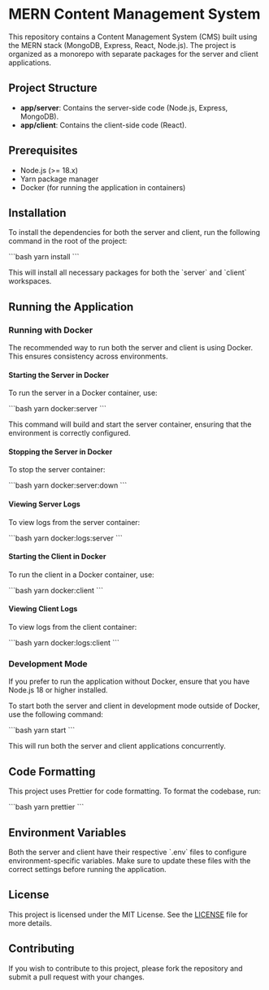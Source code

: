 
# MERN Content Management System

This repository contains a Content Management System (CMS) built using the MERN stack (MongoDB, Express, React, Node.js). The project is organized as a monorepo with separate packages for the server and client applications.

## Project Structure

- **app/server**: Contains the server-side code (Node.js, Express, MongoDB).
- **app/client**: Contains the client-side code (React).

## Prerequisites

- Node.js (>= 18.x)
- Yarn package manager
- Docker (for running the application in containers)

## Installation

To install the dependencies for both the server and client, run the following command in the root of the project:

\`\`\`bash
yarn install
\`\`\`

This will install all necessary packages for both the \`server\` and \`client\` workspaces.

## Running the Application

### Running with Docker

The recommended way to run both the server and client is using Docker. This ensures consistency across environments.

#### Starting the Server in Docker

To run the server in a Docker container, use:

\`\`\`bash
yarn docker:server
\`\`\`

This command will build and start the server container, ensuring that the environment is correctly configured.

#### Stopping the Server in Docker

To stop the server container:

\`\`\`bash
yarn docker:server:down
\`\`\`

#### Viewing Server Logs

To view logs from the server container:

\`\`\`bash
yarn docker:logs:server
\`\`\`

#### Starting the Client in Docker

To run the client in a Docker container, use:

\`\`\`bash
yarn docker:client
\`\`\`

#### Viewing Client Logs

To view logs from the client container:

\`\`\`bash
yarn docker:logs:client
\`\`\`

### Development Mode

If you prefer to run the application without Docker, ensure that you have Node.js 18 or higher installed.

To start both the server and client in development mode outside of Docker, use the following command:

\`\`\`bash
yarn start
\`\`\`

This will run both the server and client applications concurrently.

## Code Formatting

This project uses Prettier for code formatting. To format the codebase, run:

\`\`\`bash
yarn prettier
\`\`\`

## Environment Variables

Both the server and client have their respective \`.env\` files to configure environment-specific variables. Make sure to update these files with the correct settings before running the application.

## License

This project is licensed under the MIT License. See the [LICENSE](LICENSE) file for more details.

## Contributing

If you wish to contribute to this project, please fork the repository and submit a pull request with your changes.
